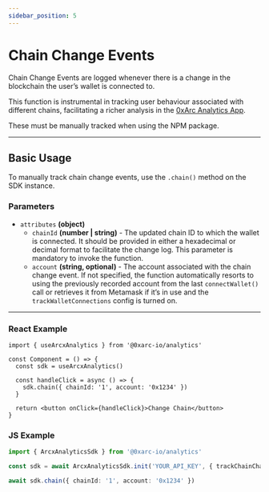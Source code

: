 ```yaml
---
sidebar_position: 5
---
```


# Chain Change Events

Chain Change Events are logged whenever there is a change in the blockchain the user’s wallet is connected to.

This function is instrumental in tracking user behaviour associated with different chains, facilitating a richer analysis in the [0xArc Analytics App](https://app.0xarc.io).

These must be manually tracked when using the NPM package.

---

## Basic Usage

To manually track chain change events, use the `.chain()` method on the SDK instance.

### Parameters

- `attributes` **(object)**
  - `chainId` **(number | string)** - The updated chain ID to which the wallet is connected. It should be provided in either a hexadecimal or decimal format to facilitate the change log. This parameter is mandatory to invoke the function.
  - `account` **(string, optional)** - The account associated with the chain change event. If not specified, the function automatically resorts to using the previously recorded account from the last `connectWallet()` call or retrieves it from Metamask if it’s in use and the `trackWalletConnections` config is turned on.

---

### React Example

```tsx
import { useArcxAnalytics } from '@0xarc-io/analytics'

const Component = () => {
  const sdk = useArcxAnalytics()

  const handleClick = async () => {
    sdk.chain({ chainId: '1', account: '0x1234' })
  }

  return <button onClick={handleClick}>Change Chain</button>
}
```

### JS Example

```ts
import { ArcxAnalyticsSdk } from '@0xarc-io/analytics'

const sdk = await ArcxAnalyticsSdk.init('YOUR_API_KEY', { trackChainChanges: false })

await sdk.chain({ chainId: '1', account: '0x1234' })
```
